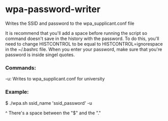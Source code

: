 # wpa-password-writer
Writes the SSID and password to the wpa_supplicant.conf file

It is recommend that you'll add a space before running the script so command doesn't save in the history with the password. To do this, you'll need to change HISTCONTROL to be equal to HISTCONTROL=ignorespace in the ~/.bashrc file. When you enter your password, make sure that you're password is inside singel quotes.

### Commands:
-u: Writes to wpa_supplicant.conf for university

### Example:
$ ./wpa.sh ssid_name 'ssid_password' -u

  ^ There's a space between the "$" and the "."
